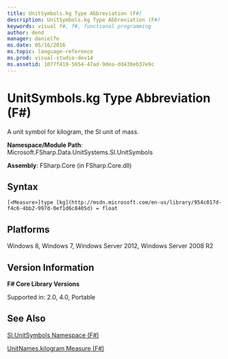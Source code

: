 ```yaml
---
title: UnitSymbols.kg Type Abbreviation (F#)
description: UnitSymbols.kg Type Abbreviation (F#)
keywords: visual f#, f#, functional programming
author: dend
manager: danielfe
ms.date: 05/16/2016
ms.topic: language-reference
ms.prod: visual-studio-dev14
ms.assetid: 1077f419-5654-47ad-9dea-dd430eb37e9c 
---
```


# UnitSymbols.kg Type Abbreviation (F#)

A unit symbol for kilogram, the SI unit of mass.

**Namespace/Module Path**: Microsoft.FSharp.Data.UnitSystems.SI.UnitSymbols

**Assembly**: FSharp.Core (in FSharp.Core.dll)


## Syntax

```
[<Measure>]type [kg](http://msdn.microsoft.com/en-us/library/954c017d-f4c6-4bb2-997d-0ef1d6c8405d) = float
```

## Platforms
Windows 8, Windows 7, Windows Server 2012, Windows Server 2008 R2


## Version Information
**F# Core Library Versions**

Supported in: 2.0, 4.0, Portable




## See Also
[SI.UnitSymbols Namespace &#40;F&#35;&#41;](SI.UnitSymbols-Namespace-%5BFSharp%5D.md)

[UnitNames.kilogram Measure &#40;F&#35;&#41;](UnitNames.kilogram-Measure-%5BFSharp%5D.md)

